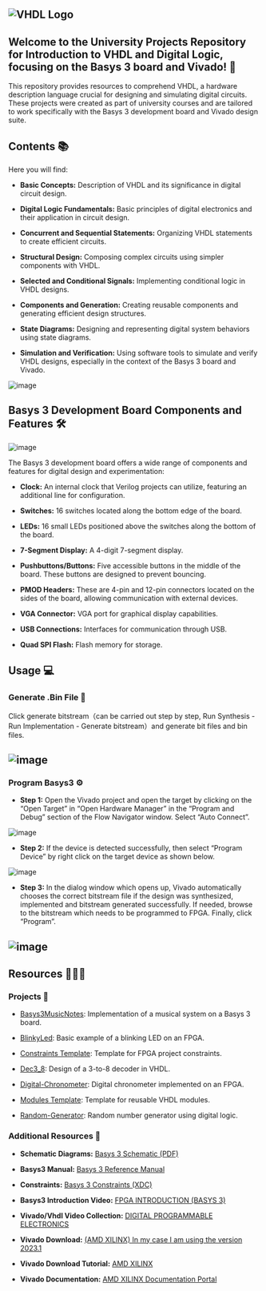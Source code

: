 ![VHDL Logo](https://cdn.discordapp.com/attachments/689717323543609386/1145782789707407381/169324630589239089.png)
---
## **Welcome to the University Projects Repository for Introduction to VHDL and Digital Logic, focusing on the Basys 3 board and Vivado! 🚀**

This repository provides resources to comprehend VHDL, a hardware description language crucial for designing and simulating digital circuits. These projects were created as part of university courses and are tailored to work specifically with the Basys 3 development board and Vivado design suite.

## Contents 📚

Here you will find:

- **Basic Concepts:** Description of VHDL and its significance in digital circuit design.
  
- **Digital Logic Fundamentals:** Basic principles of digital electronics and their application in circuit design.
  
- **Concurrent and Sequential Statements:** Organizing VHDL statements to create efficient circuits.
  
- **Structural Design:** Composing complex circuits using simpler components with VHDL.
  
- **Selected and Conditional Signals:** Implementing conditional logic in VHDL designs.
  
- **Components and Generation:** Creating reusable components and generating efficient design structures.
  
- **State Diagrams:** Designing and representing digital system behaviors using state diagrams.
  
- **Simulation and Verification:** Using software tools to simulate and verify VHDL designs, especially in the context of the Basys 3 board and Vivado.

![image](https://cdn.discordapp.com/attachments/689717323543609386/1145805256878461068/169325166294596003.png)

## Basys 3 Development Board Components and Features 🛠️

![image](https://cdn.discordapp.com/attachments/689717323543609386/1145805392778104962/169325169494628305.png)

The Basys 3 development board offers a wide range of components and features for digital design and experimentation:

- **Clock:** An internal clock that Verilog projects can utilize, featuring an additional line for configuration.
  
- **Switches:** 16 switches located along the bottom edge of the board.
  
- **LEDs:** 16 small LEDs positioned above the switches along the bottom of the board.
  
- **7-Segment Display:** A 4-digit 7-segment display.
  
- **Pushbuttons/Buttons:** Five accessible buttons in the middle of the board. These buttons are designed to prevent bouncing.
  
- **PMOD Headers:** These are 4-pin and 12-pin connectors located on the sides of the board, allowing communication with external devices.
  
- **VGA Connector:** VGA port for graphical display capabilities.
  
- **USB Connections:** Interfaces for communication through USB.
  
- **Quad SPI Flash:** Flash memory for storage.

## Usage 💻

### Generate .Bin File 📔

Click generate bitstream（can be carried out step by step, Run Synthesis - Run Implementation - Generate bitstream）and generate bit files and bin files.

![image](https://github.com/qzxtu/Digital-Logic/assets/69091361/587a7734-6b92-4a4d-b130-ab37d6858858)
---
### Program Basys3 ⚙️

- **Step 1:** Open the Vivado project and open the target by clicking on the “Open Target” in “Open Hardware Manager” in the “Program and Debug” section of the Flow Navigator window. Select “Auto Connect”.

![image](https://github.com/qzxtu/Digital-Logic/assets/69091361/c52290df-eb92-4de6-b3e6-ec8630371dd4)

- **Step 2:** If the device is detected successfully, then select “Program Device” by right click on the target device as shown below.
  
![image](https://github.com/qzxtu/Digital-Logic/assets/69091361/8a634eac-7b60-4ecc-aa9a-fdc33dbb3e10)

- **Step 3:** In the dialog window which opens up, Vivado automatically chooses the correct bitstream file if the design was synthesized, implemented and bitstream generated successfully. If needed, browse to the bitstream which needs to be programmed to FPGA. Finally, click “Program”.

![image](https://github.com/qzxtu/Digital-Logic/assets/69091361/dcf6f644-7c9b-4dd6-a89d-2ab481c634bd)
---
## Resources 👨🏻‍🔬

### Projects 🚀

- [Basys3MusicNotes](https://github.com/qzxtu/Digital-Logic/tree/main/Basys3MusicNotes): Implementation of a musical system on a Basys 3 board.

- [BlinkyLed](https://github.com/qzxtu/Digital-Logic/tree/main/BlinkyLed): Basic example of a blinking LED on an FPGA.

- [Constraints Template](https://github.com/qzxtu/Digital-Logic/tree/main/Constraints%20Template): Template for FPGA project constraints.

- [Dec3_8](https://github.com/qzxtu/Digital-Logic/tree/main/Dec3_8): Design of a 3-to-8 decoder in VHDL.

- [Digital-Chronometer](https://github.com/qzxtu/Digital-Logic/tree/main/Digital-Chronometer): Digital chronometer implemented on an FPGA.

- [Modules Template](https://github.com/qzxtu/Digital-Logic/tree/main/Modules%20Template): Template for reusable VHDL modules.

- [Random-Generator](https://github.com/qzxtu/Digital-Logic/tree/main/Random-Generator): Random number generator using digital logic.

### Additional Resources 📖

- **Schematic Diagrams:** [Basys 3 Schematic (PDF)](https://digilent.com/reference/_media/reference/programmable-logic/basys-3/basys-3_sch.pdf)

- **Basys3 Manual:** [Basys 3 Reference Manual](https://digilent.com/reference/programmable-logic/basys-3/reference-manual)
  
- **Constraints:** [Basys 3 Constraints (XDC)](https://raw.githubusercontent.com/qzxtu/Digital-Logic/main/Constraints%20Template/Basys3_Constraints.xdc?token=GHSAT0AAAAAACG3OZRFAJ64EMJOSI4C437CZHM733A)

- **Basys3 Introduction Video:** [FPGA INTRODUCTION (BASYS 3)](https://www.youtube.com/watch?v=egx3LFqZs5U)

- **Vivado/Vhdl Video Collection:** [DIGITAL PROGRAMMABLE ELECTRONICS](https://www.youtube.com/@ELECTRONICADIGITALPROGRAMABLE)

- **Vivado Download:** [(AMD XILINX) In my case I am using the version 2023.1](https://www.xilinx.com/support/download.html)

- **Vivado Download Tutorial:** [AMD XILINX](https://www.youtube.com/watch?app=desktop&v=Lc2EEbZmlz0)

- **Vivado Documentation:** [AMD XILINX Documentation Portal](https://docs.xilinx.com/r/en-US/ug936-vivado-tutorial-programming-debugging/Please-Read-Important-Legal-Notices)
